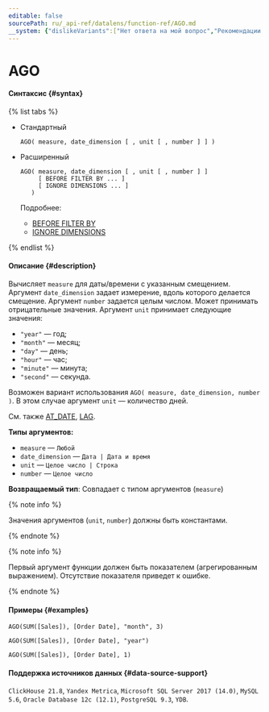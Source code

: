 ```yaml
---
editable: false
sourcePath: ru/_api-ref/datalens/function-ref/AGO.md
__system: {"dislikeVariants":["Нет ответа на мой вопрос","Рекомендации не помогли","Содержание не соответствует заголовку","Другое"]}
---
```


# AGO



#### Синтаксис {#syntax}

{% list tabs %}

- Стандартный

  ```
  AGO( measure, date_dimension [ , unit [ , number ] ] )
  ```

- Расширенный

  ```
  AGO( measure, date_dimension [ , unit [ , number ] ]
       [ BEFORE FILTER BY ... ]
       [ IGNORE DIMENSIONS ... ]
     )
  ```

  Подробнее:
  - [BEFORE FILTER BY](time-series-functions.md#syntax-before-filter-by)
  - [IGNORE DIMENSIONS](time-series-functions.md#syntax-ignore-dimensions)

{% endlist %}

#### Описание {#description}
Вычисляет `measure` для даты/времени с указанным смещением.
Аргумент `date_dimension` задает измерение, вдоль которого делается смещение.
Аргумент `number` задается целым числом. Может принимать отрицательные значения.
Аргумент `unit` принимает следующие значения:
- `"year"` — год;
- `"month"` — месяц;
- `"day"` — день;
- `"hour"` — час;
- `"minute"` — минута;
- `"second"` — секунда.

Возможен вариант использования `AGO( measure, date_dimension, number )`. В этом случае аргумент `unit` — количество дней.

См. также [AT_DATE](AT_DATE.md), [LAG](LAG.md).

**Типы аргументов:**
- `measure` — `Любой`
- `date_dimension` — `Дата | Дата и время`
- `unit` — `Целое число | Строка`
- `number` — `Целое число`


**Возвращаемый тип**: Совпадает с типом аргументов (`measure`)

{% note info %}

Значения аргументов (`unit`, `number`) должны быть константами.

{% endnote %}

{% note info %}

Первый аргумент функции должен быть показателем (агрегированным выражением). Отсутствие показателя приведет к ошибке.

{% endnote %}


#### Примеры {#examples}

```
AGO(SUM([Sales]), [Order Date], "month", 3)
```

```
AGO(SUM([Sales]), [Order Date], "year")
```

```
AGO(SUM([Sales]), [Order Date], 1)
```


#### Поддержка источников данных {#data-source-support}

`ClickHouse 21.8`, `Yandex Metrica`, `Microsoft SQL Server 2017 (14.0)`, `MySQL 5.6`, `Oracle Database 12c (12.1)`, `PostgreSQL 9.3`, `YDB`.
